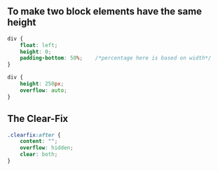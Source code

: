
## To make two block elements have the same height
```css
div {
	float: left;
	height: 0;
	padding-bottom: 50%;	/*percentage here is based on width*/
}

div {
	height: 250px;
	overflow: auto;
}
```

## The Clear-Fix
```css
.clearfix:after {
	content: "";
	overflow: hidden;
	clear: both;
}
```
<!--stackedit_data:
eyJoaXN0b3J5IjpbLTc5ODc0OTY0NCw3NDI4NDMxOTMsLTYwMD
MyNzE3M119
-->